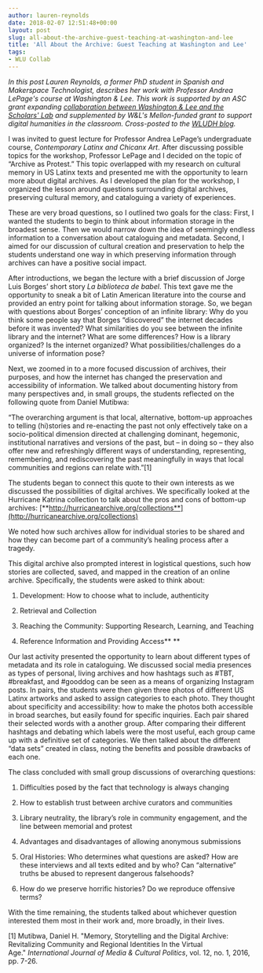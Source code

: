 ```yaml
---
author: lauren-reynolds
date: 2018-02-07 12:51:48+00:00
layout: post
slug: all-about-the-archive-guest-teaching-at-washington-and-lee
title: 'All About the Archive: Guest Teaching at Washington and Lee'
tags:
- WLU Collab
---
```


_In this post Lauren Reynolds, a former PhD student in Spanish and Makerspace Technologist, describes her work with Professor Andrea LePage's course at Washington & Lee. This work is supported by an ASC grant expanding [collaboration between Washington & Lee and the Scholars' Lab](http://scholarslab.org/announcements/scholars-lab-grads-partner-with-washington-lee-university/) and supplemented by W&L's Mellon-funded grant to support digital humanities in the classroom. Cross-posted to the [WLUDH blog](http://digitalhumanities.wlu.edu/blog/2018/02/07/all-about-the-archive/)._

I was invited to guest lecture for Professor Andrea LePage’s undergraduate course, *Contemporary Latinx and Chicanx Art*. After discussing possible topics for the workshop, Professor LePage and I decided on the topic of “Archive as Protest.” This topic overlapped with my research on cultural memory in US Latinx texts and presented me with the opportunity to learn more about digital archives. As I developed the plan for the workshop, I organized the lesson around questions surrounding digital archives, preserving cultural memory, and cataloguing a variety of experiences.

These are very broad questions, so I outlined two goals for the class: First, I wanted the students to begin to think about information storage in the broadest sense. Then we would narrow down the idea of seemingly endless information to a conversation about cataloguing and metadata. Second, I aimed for our discussion of cultural creation and preservation to help the students understand one way in which preserving information through archives can have a positive social impact.

After introductions, we began the lecture with a brief discussion of Jorge Luis Borges’ short story *La biblioteca de babel*. This text gave me the opportunity to sneak a bit of Latin American literature into the course and provided an entry point for talking about information storage. So, we began with questions about Borges’ conception of an infinite library: Why do you think some people say that Borges “discovered” the internet decades before it was invented? What similarities do you see between the infinite library and the internet? What are some differences? How is a library organized? Is the internet organized? What possibilities/challenges do a universe of information pose?

Next, we zoomed in to a more focused discussion of archives, their purposes, and how the internet has changed the preservation and accessibility of information. We talked about documenting history from many perspectives and, in small groups, the students reflected on the following quote from Daniel Mutibwa:

“The overarching argument is that local, alternative, bottom-up approaches to telling (hi)stories and re-enacting the past not only effectively take on a socio-political dimension directed at challenging dominant, hegemonic, institutional narratives and versions of the past, but – in doing so – they also offer new and refreshingly different ways of understanding, representing, remembering, and rediscovering the past meaningfully in ways that local communities and regions can relate with.”[1]

The students began to connect this quote to their own interests as we discussed the possibilities of digital archives. We specifically looked at the Hurricane Katrina collection to talk about the pros and cons of bottom-up archives: [**http://hurricanearchive.org/collections**](http://hurricanearchive.org/collections)

We noted how such archives allow for individual stories to be shared and how they can become part of a community’s healing process after a tragedy.

This digital archive also prompted interest in logistical questions, such how stories are collected, saved, and mapped in the creation of an online archive. Specifically, the students were asked to think about:




  1. Development: How to choose what to include, authenticity


  2. Retrieval and Collection


  3. Reaching the Community: Supporting Research, Learning, and Teaching


  4. Reference Information and Providing Access** **


Our last activity presented the opportunity to learn about different types of metadata and its role in cataloguing. We discussed social media presences as types of personal, living archives and how hashtags such as #TBT, #breakfast, and #gooddog can be seen as a means of organizing Instagram posts. In pairs, the students were then given three photos of different US Latinx artworks and asked to assign categories to each photo. They thought about specificity and accessibility: how to make the photos both accessible in broad searches, but easily found for specific inquiries. Each pair shared their selected words with a another group. After comparing their different hashtags and debating which labels were the most useful, each group came up with a definitive set of categories. We then talked about the different “data sets” created in class, noting the benefits and possible drawbacks of each one.

The class concluded with small group discussions of overarching questions:


  1. Difficulties posed by the fact that technology is always changing


  2. How to establish trust between archive curators and communities


  3. Library neutrality, the library’s role in community engagement, and the line between memorial and protest


  4. Advantages and disadvantages of allowing anonymous submissions


  5. Oral Histories: Who determines what questions are asked? How are these interviews and all texts edited and by who? Can “alternative” truths be abused to represent dangerous falsehoods?


  6. How do we preserve horrific histories? Do we reproduce offensive terms?


With the time remaining, the students talked about whichever question interested them most in their work and, more broadly, in their lives.









[1] Mutibwa, Daniel H. "Memory, Storytelling and the Digital Archive: Revitalizing Community and Regional Identities In the Virtual Age." _International Journal of Media & Cultural Politics_, vol. 12, no. 1, 2016, pp. 7-26.
